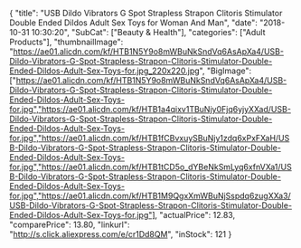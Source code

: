 {
	"title": "USB Dildo Vibrators G Spot Strapless Strapon Clitoris Stimulator Double Ended Dildos Adult Sex Toys for Woman And Man",
	"date": "2018-10-31 10:30:20",
	"SubCat": ["Beauty & Health"],
	"categories": ["Adult Products"],
	"thumbnailImage": "https://ae01.alicdn.com/kf/HTB1N5Y9o8mWBuNkSndVq6AsApXa4/USB-Dildo-Vibrators-G-Spot-Strapless-Strapon-Clitoris-Stimulator-Double-Ended-Dildos-Adult-Sex-Toys-for.jpg_220x220.jpg",
	"BigImage": ["https://ae01.alicdn.com/kf/HTB1N5Y9o8mWBuNkSndVq6AsApXa4/USB-Dildo-Vibrators-G-Spot-Strapless-Strapon-Clitoris-Stimulator-Double-Ended-Dildos-Adult-Sex-Toys-for.jpg","https://ae01.alicdn.com/kf/HTB1a4qixv1TBuNjy0Fjq6yjyXXad/USB-Dildo-Vibrators-G-Spot-Strapless-Strapon-Clitoris-Stimulator-Double-Ended-Dildos-Adult-Sex-Toys-for.jpg","https://ae01.alicdn.com/kf/HTB1fCBvxuySBuNjy1zdq6xPxFXaH/USB-Dildo-Vibrators-G-Spot-Strapless-Strapon-Clitoris-Stimulator-Double-Ended-Dildos-Adult-Sex-Toys-for.jpg","https://ae01.alicdn.com/kf/HTB1tCD5o_dYBeNkSmLyq6xfnVXa1/USB-Dildo-Vibrators-G-Spot-Strapless-Strapon-Clitoris-Stimulator-Double-Ended-Dildos-Adult-Sex-Toys-for.jpg","https://ae01.alicdn.com/kf/HTB1M9QgxXmWBuNjSspdq6zugXXa3/USB-Dildo-Vibrators-G-Spot-Strapless-Strapon-Clitoris-Stimulator-Double-Ended-Dildos-Adult-Sex-Toys-for.jpg"],
	"actualPrice": 12.83,
	"comparePrice": 13.80,
	"linkurl": "http://s.click.aliexpress.com/e/cr1Dd8QM",
	"inStock": 121
}

